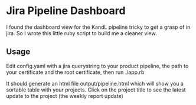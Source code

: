 # Jira Pipeline Dashboard #

I found the dashboard view for the KandL pipeline tricky to get a grasp of in jira.  So I wrote this little ruby script to build me a cleaner view.

## Usage ##
Edit config.yaml with a jira querystring to your product pipeline, the path to your certificate and the root certificate, then run ./app.rb

It should generate an html file output/pipeline.html which will show you a sortable table with your projects.  Click on the project title to see the latest update to the project (the weekly report update)